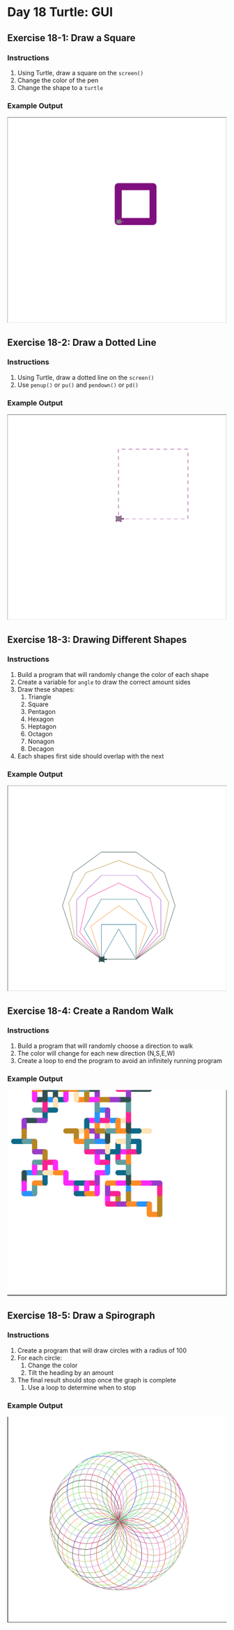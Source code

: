 # Day 18 Turtle: GUI

## Exercise 18-1: Draw a Square

### Instructions

1. Using Turtle, draw a square on the `screen()`
2. Change the color of the pen
3. Change the shape to a `turtle`

### Example Output

![Image 18-1](../Images/exercise18-1.png)

## Exercise 18-2: Draw a Dotted Line

### Instructions

1. Using Turtle, draw a dotted line on the `screen()`
2. Use `penup()` or `pu()` and `pendown()` or `pd()`

### Example Output

![Image 18-2](../Images/exercise18-2.png)

## Exercise 18-3: Drawing Different Shapes

### Instructions

1. Build a program that will randomly change the color of each shape
2. Create a variable for `angle` to draw the correct amount sides
3. Draw these shapes:
   1. Triangle
   2. Square
   3. Pentagon
   4. Hexagon
   5. Heptagon
   6. Octagon
   7. Nonagon
   8. Decagon
4. Each shapes first side should overlap with the next

### Example Output

![Image 18-3](../Images/exercise18-3.png)

## Exercise 18-4: Create a Random Walk

### Instructions

1. Build a program that will randomly choose a direction to walk
2. The color will change for each new direction (N,S,E,W)
3. Create a loop to end the program to avoid an infinitely running program

### Example Output

![Image 18-4](../Images/exercise18-4.png)

## Exercise 18-5: Draw a Spirograph

### Instructions

1. Create a program that will draw circles with a radius of 100
2. For each circle:
   1. Change the color
   2. Tilt the heading by an amount
3. The final result should stop once the graph is complete
   1. Use a loop to determine when to stop

### Example Output

![Image 18-5](../Images/exercise18-5.png)
